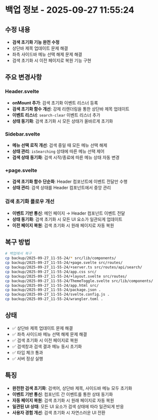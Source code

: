 # 백업 정보 - 2025-09-27 11:55:24

## 수정 내용
- **검색 초기화 기능 완전 수정**
- 상단바 제목 업데이트 문제 해결
- 좌측 사이드바 메뉴 선택 해제 문제 해결
- 검색 초기화 시 이전 페이지로 복원 기능 구현

## 주요 변경사항

### Header.svelte
- **onMount 추가**: 검색 초기화 이벤트 리스너 등록
- **검색 초기화 함수 개선**: 강제 리렌더링을 통한 상단바 제목 업데이트
- **이벤트 리스너**: `search-clear` 이벤트 리스너 추가
- **상태 동기화**: 검색 초기화 시 모든 상태가 올바르게 초기화

### Sidebar.svelte
- **메뉴 선택 로직 개선**: 검색 중일 때 모든 메뉴 선택 해제
- **상태 관리**: `isSearching` 상태에 따른 메뉴 선택 제어
- **검색 상태 동기화**: 검색 시작/종료에 따른 메뉴 상태 자동 변경

### +page.svelte
- **검색 초기화 함수 단순화**: Header 컴포넌트에 이벤트 전달만 수행
- **상태 관리**: 검색 상태를 Header 컴포넌트에서 중앙 관리

### 검색 초기화 플로우 개선
- **이벤트 기반 통신**: 메인 페이지 → Header 컴포넌트 이벤트 전달
- **상태 동기화**: 검색 초기화 시 모든 UI 요소가 일관되게 업데이트
- **이전 페이지 복원**: 검색 초기화 시 원래 페이지로 자동 복원

## 복구 방법
```bash
# 백업에서 복구
cp backup/2025-09-27_11-55-24/* src/lib/components/
cp backup/2025-09-27_11-55-24/+page.svelte src/routes/
cp backup/2025-09-27_11-55-24/+server.ts src/routes/api/search/
cp backup/2025-09-27_11-55-24/app.css src/
cp backup/2025-09-27_11-55-24/+layout.svelte src/routes/
cp backup/2025-09-27_11-55-24/ThemeToggle.svelte src/lib/components/
cp backup/2025-09-27_11-55-24/app.html src/
cp backup/2025-09-27_11-55-24/package.json .
cp backup/2025-09-27_11-55-24/svelte.config.js .
cp backup/2025-09-27_11-55-24/wrangler.toml .
```

## 상태
- ✅ 상단바 제목 업데이트 문제 해결
- ✅ 좌측 사이드바 메뉴 선택 해제 문제 해결
- ✅ 검색 초기화 시 이전 페이지로 복원
- ✅ 검색창과 검색 결과 메뉴 동시 초기화
- ✅ 타입 체크 통과
- ✅ 서버 정상 실행

## 특징
- **완전한 검색 초기화**: 검색어, 상단바 제목, 사이드바 메뉴 모두 초기화
- **이벤트 기반 통신**: 컴포넌트 간 이벤트를 통한 상태 동기화
- **자동 페이지 복원**: 검색 초기화 시 원래 페이지로 자동 복원
- **일관된 UI 상태**: 모든 UI 요소가 검색 상태에 따라 일관되게 반응
- **사용자 경험 개선**: 검색 초기화 시 자연스러운 UI 전환




















